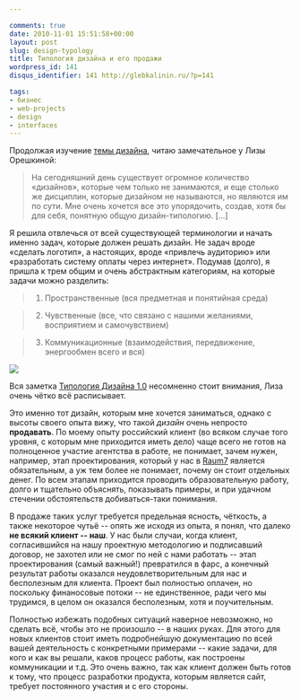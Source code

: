 ```yaml
---

comments: true
date: 2010-11-01 15:51:58+00:00
layout: post
slug: design-typology
title: Типология дизайна и его продажи
wordpress_id: 141
disqus_identifier: 141 http://glebkalinin.ru/?p=141

tags:
- бизнес
- web-projects
- design
- interfaces
---
```


Продолжая изучение [темы дизайна](http://glebkalinin.ru/design-research-hcd/), читаю замечательное у Лизы Орешкиной:



> На сегодняшний день существует огромное количество «дизайнов», которые чем только не занимаются, и еще столько же дисциплин, которые дизайном не называются, но являются им по сути. Мне очень хочется все это упорядочить, создав, хотя бы для себя, понятную общую дизайн-типологию. [...]

Я решила отвлечься от всей существующей терминологии и начать именно задач, которые должен решать дизайн. Не задач вроде «сделать логотип», а настоящих, вроде «привлечь аудиторию» или «разработать систему оплаты через интернет». Подумав (долго), я пришла к трем общим и очень абстрактным категориям, на которые задачи можно разделить:


> 
>   1. Пространственные (вся предметная и понятийная среда)
> 

>   2. Чувственные (все, что связано с нашими желаниями, восприятием и самочувствием)
> 

>   3. Коммуникационные (взаимодействия, передвижение, энергообмен всего и вся)



[![](http://glebkalinin.ru/featured/2010/11/design_is_ru_2-500x548.gif)](http://designthe.info/blog/articles/design_typology.html)

Вся заметка [Типология Дизайна 1.0](http://designthe.info/blog/articles/design_typology.html) несомненно стоит внимания, Лиза очень чётко всё расписывает. 
<!-- more -->
Это именно тот дизайн, которым мне хочется заниматься, однако с высоты своего опыта вижу, что такой _дизайн_ очень непросто **продавать**. По моему опыту российский клиент (во всяком случае того уровня, с которым мне приходится иметь дело) чаще всего не готов на полноценное участие агентства в работе, не понимает, зачем нужен, например, этап проектирования, который у нас в [Raum7](http://raum-7.com/) является обязательным, а уж тем более не понимает, почему он стоит отдельных денег. По всем этапам приходится проводить образовательную работу, долго и тщательно объяснять, показывать примеры, и при удачном стечении обстоятельств добиваться-таки понимания.

В продаже таких услуг требуется предельная ясность, чёткость, а также некоторое чутьё -- опять же исходя из опыта, я понял, что далеко **не всякий клиент -- наш**. У нас были случаи, когда клиент, согласившийся на нашу проектную методологию и подписавший договор, не захотел или не смог по ней с нами работать -- этап проектирования (самый важный!) превратился в фарс, а конечный результат работы оказался неудовлетворительным для нас и бесполезным для клиента. Проект был полностью оплачен, но поскольку финаносовые потоки -- не единственное, ради чего мы трудимся, в целом он оказался бесполезным, хотя и поучительным.

Полностью избежать подобных ситуаций наверное невозможно, но сделать всё, чтобы это не произошло -- в наших руках. Для этого для новых клиентов стоит иметь подробнейшую документацию по всей вашей деятельность с конкретными примерами -- какие задачи, для кого и как вы решали, каков процесс работы, как построены коммуникации и т.д. Это очень важно, так как клиент должен быть готов к тому, что процесс разработки продукта, которым является сайт, требует постоянного участия и с его стороны.
